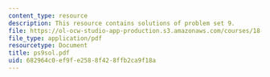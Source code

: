 ```yaml
---
content_type: resource
description: This resource contains solutions of problem set 9.
file: https://ol-ocw-studio-app-production.s3.amazonaws.com/courses/18-435j-quantum-computation-fall-2003/682964c0ef9fe2588f428ffb2ca9f18a_ps9sol.pdf
file_type: application/pdf
resourcetype: Document
title: ps9sol.pdf
uid: 682964c0-ef9f-e258-8f42-8ffb2ca9f18a
---
```

